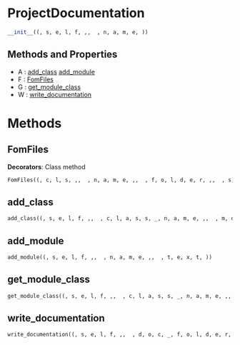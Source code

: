 # ProjectDocumentation



``` python
__init__((, s, e, l, f, ,,  , n, a, m, e, ))
```



## Methods and Properties
- A : [add_class](#add_class) [add_module](#add_module) 
- F : [FomFiles](#fomfiles) 
- G : [get_module_class](#get_module_class) 
- W : [write_documentation](#write_documentation) 

# Methods

## FomFiles

**Decorators**: Class method

``` python
FomFiles((, c, l, s, ,,  , n, a, m, e, ,,  , f, o, l, d, e, r, ,,  , s, u, b, _, f, o, l, d, e, r, s, =, [, ], ))
```




## add_class

``` python
add_class((, s, e, l, f, ,,  , c, l, a, s, s, _, n, a, m, e, ,,  , m, o, d, u, l, e, _, n, a, m, e, =, N, o, n, e, ,,  , b, a, s, e, s, =, [, ], ,,  , c, a, p, t, u, r, e, =, [, ], ))
```




## add_module

``` python
add_module((, s, e, l, f, ,,  , n, a, m, e, ,,  , t, e, x, t, ))
```




## get_module_class

``` python
get_module_class((, s, e, l, f, ,,  , c, l, a, s, s, _, n, a, m, e, ,,  , m, o, d, u, l, e, _, n, a, m, e, =, N, o, n, e, ,,  , h, a, l, t, =, T, r, u, e, ))
```




## write_documentation

``` python
write_documentation((, s, e, l, f, ,,  , d, o, c, _, f, o, l, d, e, r, ))
```





